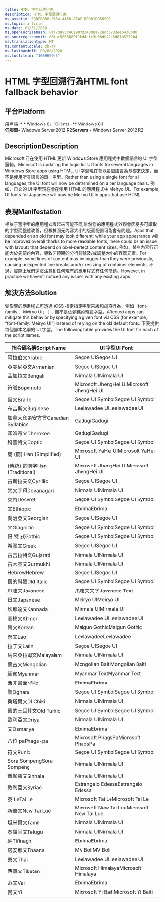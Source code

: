```yaml
---
title: HTML 字型回溯行為
description: HTML 字型回溯行為
ms.assetid: 5BDFBD58-0B34-4A58-BFAF-B8BB1DD569DB
ms.topic: article
ms.date: 05/31/2018
ms.openlocfilehash: 8fc7da95c46190fd348dda72edc8283ee6438b00
ms.sourcegitcommit: 80bac5863880f1bd4c1c3e06db27c5d8fb5232b4
ms.translationtype: MT
ms.contentlocale: zh-TW
ms.lasthandoff: 09/08/2020
ms.locfileid: "106969945"
---
```

# <a name="html-font-fallback-behavior"></a><span data-ttu-id="aa1b2-103">HTML 字型回溯行為</span><span class="sxs-lookup"><span data-stu-id="aa1b2-103">HTML font fallback behavior</span></span>

## <a name="platform"></a><span data-ttu-id="aa1b2-104">平台</span><span class="sxs-lookup"><span data-stu-id="aa1b2-104">Platform</span></span>

<span data-ttu-id="aa1b2-105">用戶端-\* \* Windows 8。1</span><span class="sxs-lookup"><span data-stu-id="aa1b2-105">Clients -\*\* Windows 8.1</span></span>  
<span data-ttu-id="aa1b2-106">**伺服器-** Windows Server 2012 R2</span><span class="sxs-lookup"><span data-stu-id="aa1b2-106">**Servers -** Windows Server 2012 R2</span></span>  


## <a name="description"></a><span data-ttu-id="aa1b2-107">Description</span><span class="sxs-lookup"><span data-stu-id="aa1b2-107">Description</span></span>

<span data-ttu-id="aa1b2-108">Microsoft 正在使用 HTML 更新 Windows Store 應用程式中數個語言的 UI 字型邏輯。</span><span class="sxs-lookup"><span data-stu-id="aa1b2-108">Microsoft is updating the logic for UI fonts for several languages in Windows Store apps using HTML.</span></span> <span data-ttu-id="aa1b2-109">UI 字型現在會以每個語言為基礎來決定，而不是使用所有語言的單一字型。</span><span class="sxs-lookup"><span data-stu-id="aa1b2-109">Rather than using a single font for all languages, the UI font will now be determined on a per language basis.</span></span> <span data-ttu-id="aa1b2-110">例如，日文的 UI 字型現在會在使用 HTML 的應用程式中 Meiryo UI。</span><span class="sxs-lookup"><span data-stu-id="aa1b2-110">For example, UI fonts for Japanese will now be Meiryo UI in apps that use HTML.</span></span>

## <a name="manifestation"></a><span data-ttu-id="aa1b2-111">表現</span><span class="sxs-lookup"><span data-stu-id="aa1b2-111">Manifestation</span></span>

<span data-ttu-id="aa1b2-112">相依于舊字型的應用程式看起來可能不同;雖然您的應用程式外觀會因更多可讀取的字型而整體改善，但根據圖元內容大小的版面配置可能會有問題。</span><span class="sxs-lookup"><span data-stu-id="aa1b2-112">Apps that depended on an old font may look different; while your app appearance will be improved overall thanks to more readable fonts, there could be an issue with layouts that depend on pixel-perfect content sizes.</span></span> <span data-ttu-id="aa1b2-113">例如，某些內容行可能大於先前的內容，導致非預期的分行符號及/或調整大小的容器元素。</span><span class="sxs-lookup"><span data-stu-id="aa1b2-113">For example, some lines of content may be bigger than they were previously, causing unexpected line breaks and/or resizing of container elements.</span></span> <span data-ttu-id="aa1b2-114">不過，實際上我們還沒注意到任何現有的應用程式有任何問題。</span><span class="sxs-lookup"><span data-stu-id="aa1b2-114">However, in practice we haven’t noticed any issues with any existing apps.</span></span>

## <a name="solution"></a><span data-ttu-id="aa1b2-115">解決方法</span><span class="sxs-lookup"><span data-stu-id="aa1b2-115">Solution</span></span>

<span data-ttu-id="aa1b2-116">受影響的應用程式可透過 (CSS 指定指定字型來緩和這項行為，例如「font-family： Meiryo UI」 ) ，而不是依賴舊的預設字型。</span><span class="sxs-lookup"><span data-stu-id="aa1b2-116">Affected apps can mitigate this behavior by specifying a given font via CSS (for example, “font-family: Meiryo UI”) instead of relying on the old default fonts.</span></span> <span data-ttu-id="aa1b2-117">下表提供每個腳本名稱的 UI 字型。</span><span class="sxs-lookup"><span data-stu-id="aa1b2-117">The following table provides the UI font for each of the script names.</span></span>



| <span data-ttu-id="aa1b2-118">指令碼名稱</span><span class="sxs-lookup"><span data-stu-id="aa1b2-118">Script Name</span></span>        | <span data-ttu-id="aa1b2-119">UI 字型</span><span class="sxs-lookup"><span data-stu-id="aa1b2-119">UI Font</span></span>               |
|--------------------|-----------------------|
| <span data-ttu-id="aa1b2-120">阿拉伯文</span><span class="sxs-lookup"><span data-stu-id="aa1b2-120">Arabic</span></span>             | <span data-ttu-id="aa1b2-121">Segoe UI</span><span class="sxs-lookup"><span data-stu-id="aa1b2-121">Segoe UI</span></span>              |
| <span data-ttu-id="aa1b2-122">亞美尼亞文</span><span class="sxs-lookup"><span data-stu-id="aa1b2-122">Armenian</span></span>           | <span data-ttu-id="aa1b2-123">Segoe UI</span><span class="sxs-lookup"><span data-stu-id="aa1b2-123">Segoe UI</span></span>              |
| <span data-ttu-id="aa1b2-124">孟加拉文</span><span class="sxs-lookup"><span data-stu-id="aa1b2-124">Bengali</span></span>            | <span data-ttu-id="aa1b2-125">Nirmala UI</span><span class="sxs-lookup"><span data-stu-id="aa1b2-125">Nirmala UI</span></span>            |
| <span data-ttu-id="aa1b2-126">符號</span><span class="sxs-lookup"><span data-stu-id="aa1b2-126">Bopomofo</span></span>           | <span data-ttu-id="aa1b2-127">Microsoft JhengHei UI</span><span class="sxs-lookup"><span data-stu-id="aa1b2-127">Microsoft JhengHei UI</span></span> |
| <span data-ttu-id="aa1b2-128">盲文</span><span class="sxs-lookup"><span data-stu-id="aa1b2-128">Braille</span></span>            | <span data-ttu-id="aa1b2-129">Segoe UI Symbol</span><span class="sxs-lookup"><span data-stu-id="aa1b2-129">Segoe UI Symbol</span></span>       |
| <span data-ttu-id="aa1b2-130">布吉斯文</span><span class="sxs-lookup"><span data-stu-id="aa1b2-130">Buginese</span></span>           | <span data-ttu-id="aa1b2-131">Leelawadee UI</span><span class="sxs-lookup"><span data-stu-id="aa1b2-131">Leelawadee UI</span></span>         |
| <span data-ttu-id="aa1b2-132">加拿大印第安方言</span><span class="sxs-lookup"><span data-stu-id="aa1b2-132">Canadian Syllabics</span></span> | <span data-ttu-id="aa1b2-133">Gadugi</span><span class="sxs-lookup"><span data-stu-id="aa1b2-133">Gadugi</span></span>                |
| <span data-ttu-id="aa1b2-134">卻洛奇文</span><span class="sxs-lookup"><span data-stu-id="aa1b2-134">Cherokee</span></span>           | <span data-ttu-id="aa1b2-135">Gadugi</span><span class="sxs-lookup"><span data-stu-id="aa1b2-135">Gadugi</span></span>                |
| <span data-ttu-id="aa1b2-136">科普特文</span><span class="sxs-lookup"><span data-stu-id="aa1b2-136">Coptic</span></span>             | <span data-ttu-id="aa1b2-137">Segoe UI Symbol</span><span class="sxs-lookup"><span data-stu-id="aa1b2-137">Segoe UI Symbol</span></span>       |
| <span data-ttu-id="aa1b2-138">簡 (簡) </span><span class="sxs-lookup"><span data-stu-id="aa1b2-138">Han (Simplified)</span></span>   | <span data-ttu-id="aa1b2-139">Microsoft YaHei UI</span><span class="sxs-lookup"><span data-stu-id="aa1b2-139">Microsoft YaHei UI</span></span>    |
| <span data-ttu-id="aa1b2-140"> (傳統) 的漢字</span><span class="sxs-lookup"><span data-stu-id="aa1b2-140">Han (Traditional)</span></span>  | <span data-ttu-id="aa1b2-141">Microsoft JhengHei UI</span><span class="sxs-lookup"><span data-stu-id="aa1b2-141">Microsoft JhengHei UI</span></span> |
| <span data-ttu-id="aa1b2-142">古斯拉夫文</span><span class="sxs-lookup"><span data-stu-id="aa1b2-142">Cyrillic</span></span>           | <span data-ttu-id="aa1b2-143">Segoe UI</span><span class="sxs-lookup"><span data-stu-id="aa1b2-143">Segoe UI</span></span>              |
| <span data-ttu-id="aa1b2-144">梵文字母</span><span class="sxs-lookup"><span data-stu-id="aa1b2-144">Devanagari</span></span>         | <span data-ttu-id="aa1b2-145">Nirmala UI</span><span class="sxs-lookup"><span data-stu-id="aa1b2-145">Nirmala UI</span></span>            |
| <span data-ttu-id="aa1b2-146">萊特</span><span class="sxs-lookup"><span data-stu-id="aa1b2-146">Deseret</span></span>            | <span data-ttu-id="aa1b2-147">Segoe UI Symbol</span><span class="sxs-lookup"><span data-stu-id="aa1b2-147">Segoe UI Symbol</span></span>       |
| <span data-ttu-id="aa1b2-148">文</span><span class="sxs-lookup"><span data-stu-id="aa1b2-148">Ethiopic</span></span>           | <span data-ttu-id="aa1b2-149">Ebrima</span><span class="sxs-lookup"><span data-stu-id="aa1b2-149">Ebrima</span></span>                |
| <span data-ttu-id="aa1b2-150">喬治亞文</span><span class="sxs-lookup"><span data-stu-id="aa1b2-150">Georgian</span></span>           | <span data-ttu-id="aa1b2-151">Segoe UI</span><span class="sxs-lookup"><span data-stu-id="aa1b2-151">Segoe UI</span></span>              |
| <span data-ttu-id="aa1b2-152">文</span><span class="sxs-lookup"><span data-stu-id="aa1b2-152">Glagolitic</span></span>         | <span data-ttu-id="aa1b2-153">Segoe UI Symbol</span><span class="sxs-lookup"><span data-stu-id="aa1b2-153">Segoe UI Symbol</span></span>       |
| <span data-ttu-id="aa1b2-154">哥 特 式</span><span class="sxs-lookup"><span data-stu-id="aa1b2-154">Gothic</span></span>             | <span data-ttu-id="aa1b2-155">Segoe UI Symbol</span><span class="sxs-lookup"><span data-stu-id="aa1b2-155">Segoe UI Symbol</span></span>       |
| <span data-ttu-id="aa1b2-156">希臘文</span><span class="sxs-lookup"><span data-stu-id="aa1b2-156">Greek</span></span>              | <span data-ttu-id="aa1b2-157">Segoe UI</span><span class="sxs-lookup"><span data-stu-id="aa1b2-157">Segoe UI</span></span>              |
| <span data-ttu-id="aa1b2-158">古吉拉特文</span><span class="sxs-lookup"><span data-stu-id="aa1b2-158">Gujarati</span></span>           | <span data-ttu-id="aa1b2-159">Nirmala UI</span><span class="sxs-lookup"><span data-stu-id="aa1b2-159">Nirmala UI</span></span>            |
| <span data-ttu-id="aa1b2-160">古木基文</span><span class="sxs-lookup"><span data-stu-id="aa1b2-160">Gurmukhi</span></span>           | <span data-ttu-id="aa1b2-161">Nirmala UI</span><span class="sxs-lookup"><span data-stu-id="aa1b2-161">Nirmala UI</span></span>            |
| <span data-ttu-id="aa1b2-162">Hebrew</span><span class="sxs-lookup"><span data-stu-id="aa1b2-162">Hebrew</span></span>             | <span data-ttu-id="aa1b2-163">Segoe UI</span><span class="sxs-lookup"><span data-stu-id="aa1b2-163">Segoe UI</span></span>              |
| <span data-ttu-id="aa1b2-164">舊的斜體</span><span class="sxs-lookup"><span data-stu-id="aa1b2-164">Old Italic</span></span>         | <span data-ttu-id="aa1b2-165">Segoe UI Symbol</span><span class="sxs-lookup"><span data-stu-id="aa1b2-165">Segoe UI Symbol</span></span>       |
| <span data-ttu-id="aa1b2-166">爪哇文</span><span class="sxs-lookup"><span data-stu-id="aa1b2-166">Javanese</span></span>           | <span data-ttu-id="aa1b2-167">爪哇文文字</span><span class="sxs-lookup"><span data-stu-id="aa1b2-167">Javanese Text</span></span>         |
| <span data-ttu-id="aa1b2-168">日文</span><span class="sxs-lookup"><span data-stu-id="aa1b2-168">Japanese</span></span>           | <span data-ttu-id="aa1b2-169">Meiryo UI</span><span class="sxs-lookup"><span data-stu-id="aa1b2-169">Meiryo UI</span></span>             |
| <span data-ttu-id="aa1b2-170">坎那達文</span><span class="sxs-lookup"><span data-stu-id="aa1b2-170">Kannada</span></span>            | <span data-ttu-id="aa1b2-171">Mirmala UI</span><span class="sxs-lookup"><span data-stu-id="aa1b2-171">Mirmala UI</span></span>            |
| <span data-ttu-id="aa1b2-172">高棉文</span><span class="sxs-lookup"><span data-stu-id="aa1b2-172">Khmer</span></span>              | <span data-ttu-id="aa1b2-173">Leelawadee UI</span><span class="sxs-lookup"><span data-stu-id="aa1b2-173">Leelawadee UI</span></span>         |
| <span data-ttu-id="aa1b2-174">韓文</span><span class="sxs-lookup"><span data-stu-id="aa1b2-174">Korean</span></span>             | <span data-ttu-id="aa1b2-175">Malgun Gothic</span><span class="sxs-lookup"><span data-stu-id="aa1b2-175">Malgun Gothic</span></span>         |
| <span data-ttu-id="aa1b2-176">寮文</span><span class="sxs-lookup"><span data-stu-id="aa1b2-176">Lao</span></span>                | <span data-ttu-id="aa1b2-177">Leelawadee</span><span class="sxs-lookup"><span data-stu-id="aa1b2-177">Leelawadee</span></span>            |
| <span data-ttu-id="aa1b2-178">拉丁文</span><span class="sxs-lookup"><span data-stu-id="aa1b2-178">Latin</span></span>              | <span data-ttu-id="aa1b2-179">Segoe UI</span><span class="sxs-lookup"><span data-stu-id="aa1b2-179">Segoe UI</span></span>              |
| <span data-ttu-id="aa1b2-180">馬來亞拉姆文</span><span class="sxs-lookup"><span data-stu-id="aa1b2-180">Malayalam</span></span>          | <span data-ttu-id="aa1b2-181">Nirmala UI</span><span class="sxs-lookup"><span data-stu-id="aa1b2-181">Nirmala UI</span></span>            |
| <span data-ttu-id="aa1b2-182">蒙古文</span><span class="sxs-lookup"><span data-stu-id="aa1b2-182">Mongolian</span></span>          | <span data-ttu-id="aa1b2-183">Mongolian Baiti</span><span class="sxs-lookup"><span data-stu-id="aa1b2-183">Mongolian Baiti</span></span>       |
| <span data-ttu-id="aa1b2-184">緬甸</span><span class="sxs-lookup"><span data-stu-id="aa1b2-184">Myanmar</span></span>            | <span data-ttu-id="aa1b2-185">Myanmar Text</span><span class="sxs-lookup"><span data-stu-id="aa1b2-185">Myanmar Text</span></span>          |
| <span data-ttu-id="aa1b2-186">西非書面</span><span class="sxs-lookup"><span data-stu-id="aa1b2-186">N'Ko</span></span>               | <span data-ttu-id="aa1b2-187">Ebrima</span><span class="sxs-lookup"><span data-stu-id="aa1b2-187">Ebrima</span></span>                |
| <span data-ttu-id="aa1b2-188">豎</span><span class="sxs-lookup"><span data-stu-id="aa1b2-188">Ogham</span></span>              | <span data-ttu-id="aa1b2-189">Segoe UI Symbol</span><span class="sxs-lookup"><span data-stu-id="aa1b2-189">Segoe UI Symbol</span></span>       |
| <span data-ttu-id="aa1b2-190">桑塔爾文</span><span class="sxs-lookup"><span data-stu-id="aa1b2-190">Ol Chiki</span></span>           | <span data-ttu-id="aa1b2-191">Nirmala UI</span><span class="sxs-lookup"><span data-stu-id="aa1b2-191">Nirmala UI</span></span>            |
| <span data-ttu-id="aa1b2-192">舊的土耳其文</span><span class="sxs-lookup"><span data-stu-id="aa1b2-192">Old Turkic</span></span>         | <span data-ttu-id="aa1b2-193">Segoe UI Symbol</span><span class="sxs-lookup"><span data-stu-id="aa1b2-193">Segoe UI Symbol</span></span>       |
| <span data-ttu-id="aa1b2-194">歐利亞文</span><span class="sxs-lookup"><span data-stu-id="aa1b2-194">Oriya</span></span>              | <span data-ttu-id="aa1b2-195">Nirmala UI</span><span class="sxs-lookup"><span data-stu-id="aa1b2-195">Nirmala UI</span></span>            |
| <span data-ttu-id="aa1b2-196">文</span><span class="sxs-lookup"><span data-stu-id="aa1b2-196">Osmanya</span></span>            | <span data-ttu-id="aa1b2-197">Ebrima</span><span class="sxs-lookup"><span data-stu-id="aa1b2-197">Ebrima</span></span>                |
| <span data-ttu-id="aa1b2-198">八位 pa</span><span class="sxs-lookup"><span data-stu-id="aa1b2-198">Phags-pa</span></span>           | <span data-ttu-id="aa1b2-199">Microsoft PhagsPa</span><span class="sxs-lookup"><span data-stu-id="aa1b2-199">Microsoft PhagsPa</span></span>     |
| <span data-ttu-id="aa1b2-200">符文</span><span class="sxs-lookup"><span data-stu-id="aa1b2-200">Runic</span></span>              | <span data-ttu-id="aa1b2-201">Segoe UI Symbol</span><span class="sxs-lookup"><span data-stu-id="aa1b2-201">Segoe UI Symbol</span></span>       |
| <span data-ttu-id="aa1b2-202">Sora Sompeng</span><span class="sxs-lookup"><span data-stu-id="aa1b2-202">Sora Sompeng</span></span>       | <span data-ttu-id="aa1b2-203">Nirmala UI</span><span class="sxs-lookup"><span data-stu-id="aa1b2-203">Nirmala UI</span></span>            |
| <span data-ttu-id="aa1b2-204">僧伽羅文</span><span class="sxs-lookup"><span data-stu-id="aa1b2-204">Sinhala</span></span>            | <span data-ttu-id="aa1b2-205">Nirmala UI</span><span class="sxs-lookup"><span data-stu-id="aa1b2-205">Nirmala UI</span></span>            |
| <span data-ttu-id="aa1b2-206">敘利亞文</span><span class="sxs-lookup"><span data-stu-id="aa1b2-206">Syriac</span></span>             | <span data-ttu-id="aa1b2-207">Estrangelo Edessa</span><span class="sxs-lookup"><span data-stu-id="aa1b2-207">Estrangelo Edessa</span></span>     |
| <span data-ttu-id="aa1b2-208">泰 Le</span><span class="sxs-lookup"><span data-stu-id="aa1b2-208">Tai Le</span></span>             | <span data-ttu-id="aa1b2-209">Microsoft Tai Le</span><span class="sxs-lookup"><span data-stu-id="aa1b2-209">Microsoft Tai Le</span></span>      |
| <span data-ttu-id="aa1b2-210">新傣文</span><span class="sxs-lookup"><span data-stu-id="aa1b2-210">New Tai Lue</span></span>        | <span data-ttu-id="aa1b2-211">Microsoft New Tai Lue</span><span class="sxs-lookup"><span data-stu-id="aa1b2-211">Microsoft New Tai Lue</span></span> |
| <span data-ttu-id="aa1b2-212">坦米爾文</span><span class="sxs-lookup"><span data-stu-id="aa1b2-212">Tamil</span></span>              | <span data-ttu-id="aa1b2-213">Nirmala UI</span><span class="sxs-lookup"><span data-stu-id="aa1b2-213">Nirmala UI</span></span>            |
| <span data-ttu-id="aa1b2-214">泰盧固文</span><span class="sxs-lookup"><span data-stu-id="aa1b2-214">Telugu</span></span>             | <span data-ttu-id="aa1b2-215">Nirmala UI</span><span class="sxs-lookup"><span data-stu-id="aa1b2-215">Nirmala UI</span></span>            |
| <span data-ttu-id="aa1b2-216">納</span><span class="sxs-lookup"><span data-stu-id="aa1b2-216">Tifinagh</span></span>           | <span data-ttu-id="aa1b2-217">Ebrima</span><span class="sxs-lookup"><span data-stu-id="aa1b2-217">Ebrima</span></span>                |
| <span data-ttu-id="aa1b2-218">塔安那文</span><span class="sxs-lookup"><span data-stu-id="aa1b2-218">Thaana</span></span>             | <span data-ttu-id="aa1b2-219">MV Boli</span><span class="sxs-lookup"><span data-stu-id="aa1b2-219">MV Boli</span></span>               |
| <span data-ttu-id="aa1b2-220">泰文</span><span class="sxs-lookup"><span data-stu-id="aa1b2-220">Thai</span></span>               | <span data-ttu-id="aa1b2-221">Leelawadee UI</span><span class="sxs-lookup"><span data-stu-id="aa1b2-221">Leelawadee UI</span></span>         |
| <span data-ttu-id="aa1b2-222">西藏文</span><span class="sxs-lookup"><span data-stu-id="aa1b2-222">Tibetan</span></span>            | <span data-ttu-id="aa1b2-223">Microsoft Himalaya</span><span class="sxs-lookup"><span data-stu-id="aa1b2-223">Microsoft Himalaya</span></span>    |
| <span data-ttu-id="aa1b2-224">范文</span><span class="sxs-lookup"><span data-stu-id="aa1b2-224">Vai</span></span>                | <span data-ttu-id="aa1b2-225">Ebrima</span><span class="sxs-lookup"><span data-stu-id="aa1b2-225">Ebrima</span></span>                |
| <span data-ttu-id="aa1b2-226">爨文</span><span class="sxs-lookup"><span data-stu-id="aa1b2-226">Yi</span></span>                 | <span data-ttu-id="aa1b2-227">Microsoft Yi Baiti</span><span class="sxs-lookup"><span data-stu-id="aa1b2-227">Microsoft Yi Baiti</span></span>    |



 

 

 




